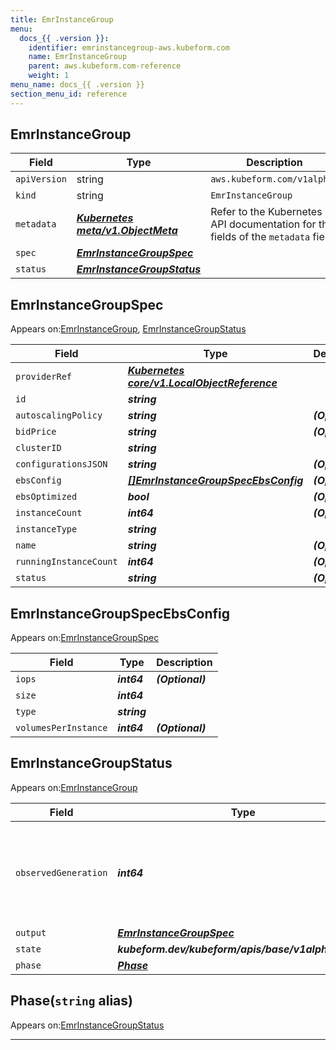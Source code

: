 ```yaml
---
title: EmrInstanceGroup
menu:
  docs_{{ .version }}:
    identifier: emrinstancegroup-aws.kubeform.com
    name: EmrInstanceGroup
    parent: aws.kubeform.com-reference
    weight: 1
menu_name: docs_{{ .version }}
section_menu_id: reference
---
```


## EmrInstanceGroup
| Field | Type | Description |
| ------ | ----- | ----------- |
| `apiVersion` | string | `aws.kubeform.com/v1alpha1` |
|    `kind` | string | `EmrInstanceGroup` |
| `metadata` | ***[Kubernetes meta/v1.ObjectMeta](https://v1-18.docs.kubernetes.io/docs/reference/generated/kubernetes-api/v1.18/#objectmeta-v1-meta)***|Refer to the Kubernetes API documentation for the fields of the `metadata` field.|
| `spec` | ***[EmrInstanceGroupSpec](#emrinstancegroupspec)***||
| `status` | ***[EmrInstanceGroupStatus](#emrinstancegroupstatus)***||
## EmrInstanceGroupSpec

Appears on:[EmrInstanceGroup](#emrinstancegroup), [EmrInstanceGroupStatus](#emrinstancegroupstatus)

| Field | Type | Description |
| ------ | ----- | ----------- |
| `providerRef` | ***[Kubernetes core/v1.LocalObjectReference](https://v1-18.docs.kubernetes.io/docs/reference/generated/kubernetes-api/v1.18/#localobjectreference-v1-core)***||
| `id` | ***string***||
| `autoscalingPolicy` | ***string***| ***(Optional)*** |
| `bidPrice` | ***string***| ***(Optional)*** |
| `clusterID` | ***string***||
| `configurationsJSON` | ***string***| ***(Optional)*** |
| `ebsConfig` | ***[[]EmrInstanceGroupSpecEbsConfig](#emrinstancegroupspecebsconfig)***| ***(Optional)*** |
| `ebsOptimized` | ***bool***| ***(Optional)*** |
| `instanceCount` | ***int64***| ***(Optional)*** |
| `instanceType` | ***string***||
| `name` | ***string***| ***(Optional)*** |
| `runningInstanceCount` | ***int64***| ***(Optional)*** |
| `status` | ***string***| ***(Optional)*** |
## EmrInstanceGroupSpecEbsConfig

Appears on:[EmrInstanceGroupSpec](#emrinstancegroupspec)

| Field | Type | Description |
| ------ | ----- | ----------- |
| `iops` | ***int64***| ***(Optional)*** |
| `size` | ***int64***||
| `type` | ***string***||
| `volumesPerInstance` | ***int64***| ***(Optional)*** |
## EmrInstanceGroupStatus

Appears on:[EmrInstanceGroup](#emrinstancegroup)

| Field | Type | Description |
| ------ | ----- | ----------- |
| `observedGeneration` | ***int64***| ***(Optional)*** Resource generation, which is updated on mutation by the API Server.|
| `output` | ***[EmrInstanceGroupSpec](#emrinstancegroupspec)***| ***(Optional)*** |
| `state` | ***kubeform.dev/kubeform/apis/base/v1alpha1.State***| ***(Optional)*** |
| `phase` | ***[Phase](#phase)***| ***(Optional)*** |
## Phase(`string` alias)

Appears on:[EmrInstanceGroupStatus](#emrinstancegroupstatus)

---
